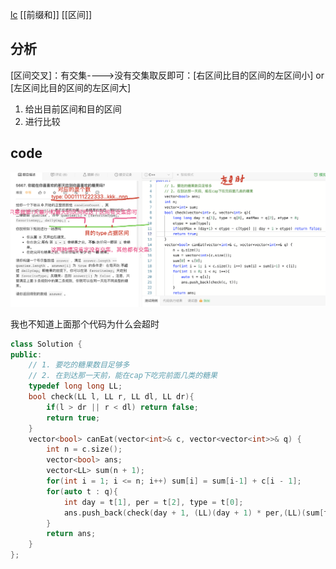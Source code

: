 [lc](https://leetcode-cn.com/problems/can-you-eat-your-favorite-candy-on-your-favorite-day/)
[[前缀和]] [[区间]]
## 分析
[区间交叉]：有交集---->没有交集取反即可：[右区间比目的区间的左区间小] or [左区间比目的区间的左区间大]
1. 给出目前区间和目的区间
2. 进行比较

## code

![image-20210131143032934](5667.吃到想吃的糖果.assets/image-20210131143032934.png)

我也不知道上面那个代码为什么会超时

```c++
class Solution {
public:
    // 1. 要吃的糖果数目足够多
    // 2. 在到达那一天前，能在cap下吃完前面几类的糖果
    typedef long long LL;
    bool check(LL l, LL r, LL dl, LL dr){
        if(l > dr || r < dl) return false;
        return true;
    }
    vector<bool> canEat(vector<int>& c, vector<vector<int>>& q) {
        int n = c.size();
        vector<bool> ans;
        vector<LL> sum(n + 1);
        for(int i = 1; i <= n; i++) sum[i] = sum[i-1] + c[i - 1];
        for(auto t : q){
            int day = t[1], per = t[2], type = t[0];
            ans.push_back(check(day + 1, (LL)(day + 1) * per,(LL)(sum[type] + 1), sum[type + 1]));
        }
        return ans;
    }
};
```

